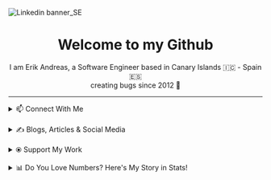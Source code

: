 ![Linkedin banner_SE](https://github.com/user-attachments/assets/a812e449-5ff5-40a9-abf4-5fd0d5b79c99)

<h1 align="center">Welcome to my Github</h1>
<p align="center">
 I am Erik Andreas, a Software Engineer based in Canary Islands 🇮🇨 - Spain 🇪🇸
 <br>
 creating bugs since 2012 🚀
</p>
 

---
<details>
  <summary>📫 Connect With Me</summary>
 <p align="left">
    <a href="https://www.linkedin.com/in/erik-andreas-backend-developer" target="_blank">
        <img src="https://img.shields.io/badge/LinkedIn-0077B5?style=for-the-badge&logo=linkedin&logoColor=white" alt="LinkedIn">
    </a>
    <a href="https://calendly.com/erikandreasdev/30min" target="_blank">
        <img src="https://img.shields.io/badge/Schedule%20Meeting-2088FF?style=for-the-badge&logo=googlemeet&logoColor=white" alt="Schedule Meeting">
    </a>
    <a href="mailto:erik.dvera+info@proton.me" target="_blank">
        <img src="https://img.shields.io/badge/Email-Me-D14836?style=for-the-badge&logo=gmail&logoColor=white" alt="Email">
    </a>
</p>
</details>
<br>
<details>
  <summary>✍️ Blogs, Articles & Social Media</summary>
 <p>Focused on mastering the writing habit in 2024 to pave the way for greater success in 2025. Follow my journey as I share practical insights, creative ideas, and inspiration for fellow writers and creators.</p>

<p align="left">
    <a href="https://substack.com/@erikandreas" target="_blank">
        <img src="https://img.shields.io/badge/Substack-FF6719?style=for-the-badge&logo=substack&logoColor=white" alt="Substack">
    </a>
    <a href="https://x.com/erikandreasdev" target="_blank">
        <img src="https://img.shields.io/badge/X-000000?style=for-the-badge&logo=x&logoColor=white" alt="X">
    </a>
</p>
</details>
<br>
<details>
  <summary>⦿ Support My Work</summary>
 <p>If you enjoy my content and want to support me, feel free to buy me a coffee (or help fund my projects) via PayPal!</p>
<p align="left">
    <a href="https://paypal.me/ebarretodevera?country.x=ES&locale.x=es_ES" target="_blank">
        <img src="https://img.shields.io/badge/PayPal-00457C?style=for-the-badge&logo=paypal&logoColor=white" alt="PayPal Me">
    </a>
</p>
</details>
<br>
<details>
  <summary>📊 Do You Love Numbers? Here's My Story in Stats!</summary>
 
  <!--START_SECTION:waka-->
![Code Time](http://img.shields.io/badge/Code%20Time-34%20hrs%2023%20mins-blue)

![Profile Views](http://img.shields.io/badge/Profile%20Views-0-blue)

**🐱 My GitHub Data** 

> 📦 95.9 kB Used in GitHub's Storage 
 > 
> 💼 Opted to Hire
 > 
> 📜 12 Public Repositories 
 > 
> 🔑 9 Private Repositories 
 > 
**I'm an Early 🐤** 

```text
🌞 Morning                8 commits           ███████░░░░░░░░░░░░░░░░░░   26.67 % 
🌆 Daytime                10 commits          ████████░░░░░░░░░░░░░░░░░   33.33 % 
🌃 Evening                12 commits          ██████████░░░░░░░░░░░░░░░   40.00 % 
🌙 Night                  0 commits           ░░░░░░░░░░░░░░░░░░░░░░░░░   00.00 % 
```
📅 **I'm Most Productive on Friday** 

```text
Monday                   8 commits           ███████░░░░░░░░░░░░░░░░░░   26.67 % 
Tuesday                  0 commits           ░░░░░░░░░░░░░░░░░░░░░░░░░   00.00 % 
Wednesday                0 commits           ░░░░░░░░░░░░░░░░░░░░░░░░░   00.00 % 
Thursday                 10 commits          ████████░░░░░░░░░░░░░░░░░   33.33 % 
Friday                   12 commits          ██████████░░░░░░░░░░░░░░░   40.00 % 
Saturday                 0 commits           ░░░░░░░░░░░░░░░░░░░░░░░░░   00.00 % 
Sunday                   0 commits           ░░░░░░░░░░░░░░░░░░░░░░░░░   00.00 % 
```


📊 **This Week I Spent My Time On** 

```text
🕑︎ Time Zone: Atlantic/Canary

💬 Programming Languages: 
Image (svg)              42 mins             █████████████████████░░░░   82.14 % 
Go                       9 mins              ████░░░░░░░░░░░░░░░░░░░░░   17.37 % 
Markdown                 0 secs              ░░░░░░░░░░░░░░░░░░░░░░░░░   00.38 % 
go.mod                   0 secs              ░░░░░░░░░░░░░░░░░░░░░░░░░   00.10 % 

🔥 Editors: 
Canva                    28 mins             ██████████████░░░░░░░░░░░   55.64 % 
Figma                    13 mins             ███████░░░░░░░░░░░░░░░░░░   26.51 % 
GoLand                   9 mins              ████░░░░░░░░░░░░░░░░░░░░░   17.86 % 

🐱‍💻 Projects: 
LearnGoProject           47 mins             ███████████████████████░░   91.25 % 
go-playground            3 mins              █░░░░░░░░░░░░░░░░░░░░░░░░   05.87 % 
spring-security          1 min               █░░░░░░░░░░░░░░░░░░░░░░░░   02.88 % 

💻 Operating System: 
Mac                      52 mins             █████████████████████████   100.00 % 
```

**I Mostly Code in Java** 

```text
Java                     12 repos            ████████████████░░░░░░░░░   63.16 % 
HTML                     6 repos             ████████░░░░░░░░░░░░░░░░░   31.58 % 
Shell                    1 repo              █░░░░░░░░░░░░░░░░░░░░░░░░   05.26 % 
```



**Timeline**

![Lines of Code chart](https://raw.githubusercontent.com/erikandreasdev/erikandreasdev/main/assets/bar_graph.png)


 Last Updated on 05/01/2025 18:40:46 UTC
<!--END_SECTION:waka-->
</details>
